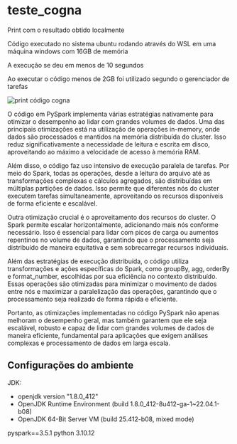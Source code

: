 # teste_cogna
Print com o resultado obtido localmente

Código executado no sistema ubuntu rodando através do WSL em uma máquina windows com 16GB de memória

A execução se deu em menos de 10 segundos

Ao executar o código menos de 2GB foi utilizado segundo o gerenciador de tarefas

![print código cogna](print_código_cogna.png)

O código em PySpark implementa várias estratégias nativamente para otimizar o desempenho ao lidar com grandes volumes de dados. Uma das principais otimizações está na utilização de operações in-memory, onde dados são processados e mantidos na memória distribuída do cluster. Isso reduz significativamente a necessidade de leitura e escrita em disco, aproveitando ao máximo a velocidade de acesso à memória RAM.

Além disso, o código faz uso intensivo de execução paralela de tarefas. Por meio do Spark, todas as operações, desde a leitura do arquivo até as transformações complexas e cálculos agregados, são distribuídas em múltiplas partições de dados. Isso permite que diferentes nós do cluster executem tarefas simultaneamente, aproveitando os recursos disponíveis de forma eficiente e escalável.

Outra otimização crucial é o aproveitamento dos recursos do cluster. O Spark permite escalar horizontalmente, adicionando mais nós conforme necessário. Isso é essencial para lidar com picos de carga ou aumentos repentinos no volume de dados, garantindo que o processamento seja distribuído de maneira equitativa e sem sobrecarregar recursos individuais.

Além das estratégias de execução distribuída, o código utiliza transformações e ações específicas do Spark, como groupBy, agg, orderBy e format_number, escolhidas por sua eficiência no contexto distribuído. Essas operações são otimizadas para minimizar o movimento de dados entre nós e maximizar a paralelização das operações, garantindo que o processamento seja realizado de forma rápida e eficiente.

Portanto, as otimizações implementadas no código PySpark não apenas melhoram o desempenho geral, mas também garantem que ele seja escalável, robusto e capaz de lidar com grandes volumes de dados de maneira eficiente, fundamental para aplicações que exigem análises complexas e processamento de dados em larga escala.

## Configurações do ambiente

JDK: 
- openjdk version "1.8.0_412"
- OpenJDK Runtime Environment (build 1.8.0_412-8u412-ga-1~22.04.1-b08)
- OpenJDK 64-Bit Server VM (build 25.412-b08, mixed mode)

pyspark==3.5.1
python 3.10.12
